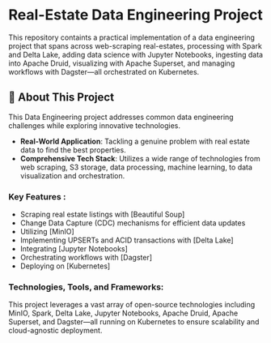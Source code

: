 

# Real-Estate Data Engineering Project 

This repository containts a practical implementation of a data engineering project that spans across web-scraping real-estates, processing with Spark and Delta Lake, adding data science with Jupyter Notebooks, ingesting data into Apache Druid, visualizing with Apache Superset, and managing workflows with Dagster—all orchestrated on Kubernetes. 


## 🌟 About This Project

This Data Engineering project addresses common data engineering challenges while exploring innovative technologies. 

- **Real-World Application**: Tackling a genuine problem with real estate data to find the best properties.
- **Comprehensive Tech Stack**: Utilizes a wide range of technologies from web scraping, S3 storage, data processing, machine learning, to data visualization and orchestration.

### Key Features :
- Scraping real estate listings with [Beautiful Soup]
- Change Data Capture (CDC) mechanisms for efficient data updates
- Utilizing [MinIO]
- Implementing UPSERTs and ACID transactions with [Delta Lake]
- Integrating [Jupyter Notebooks]
- Orchestrating workflows with [Dagster]
- Deploying on [Kubernetes]

### Technologies, Tools, and Frameworks:
This project leverages a vast array of open-source technologies including MinIO, Spark, Delta Lake, Jupyter Notebooks, Apache Druid, Apache Superset, and Dagster—all running on Kubernetes to ensure scalability and cloud-agnostic deployment.

